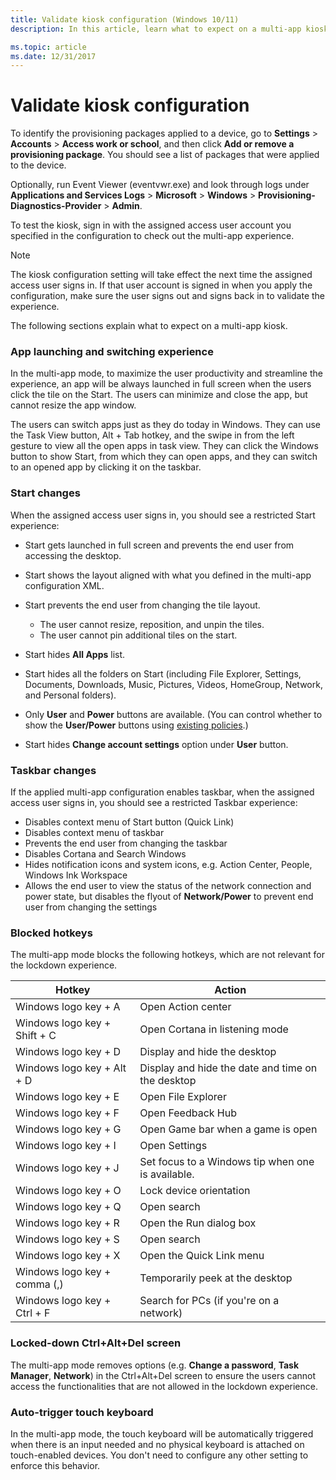 ```yaml
---
title: Validate kiosk configuration (Windows 10/11)
description: In this article, learn what to expect on a multi-app kiosk in Windows 10/11 Pro, Enterprise, and Education.

ms.topic: article
ms.date: 12/31/2017
---
```


# Validate kiosk configuration

To identify the provisioning packages applied to a device, go to **Settings** > **Accounts** > **Access work or school**, and then click **Add or remove a provisioning package**. You should see a list of packages that were applied to the device.

Optionally, run Event Viewer (eventvwr.exe) and look through logs under **Applications and Services Logs** > **Microsoft** > **Windows** > **Provisioning-Diagnostics-Provider** > **Admin**.

To test the kiosk, sign in with the assigned access user account you specified in the configuration to check out the multi-app experience.

>[!NOTE]
>The kiosk configuration setting will take effect the next time the assigned access user signs in. If that user account is signed in when you apply the configuration, make sure the user signs out and signs back in to validate the experience.

The following sections explain what to expect on a multi-app kiosk.

### App launching and switching experience

In the multi-app mode, to maximize the user productivity and streamline the experience, an app will be always launched in full screen when the users click the tile on the Start. The users can minimize and close the app, but cannot resize the app window.

The users can switch apps just as they do today in Windows. They can use the Task View button, Alt + Tab hotkey, and the swipe in from the left gesture to view all the open apps in task view. They can click the Windows button to show Start, from which they can open apps, and they can switch to an opened app by clicking it on the taskbar.

### Start changes

When the assigned access user signs in, you should see a restricted Start experience:
- Start gets launched in full screen and prevents the end user from accessing the desktop.

- Start shows the layout aligned with what you defined in the multi-app configuration XML.

- Start prevents the end user from changing the tile layout.
  - The user cannot resize, reposition, and unpin the tiles.
  - The user cannot pin additional tiles on the start.
- Start hides **All Apps** list.
- Start hides all the folders on Start (including File Explorer, Settings, Documents, Downloads, Music, Pictures, Videos, HomeGroup, Network, and Personal folders).
- Only **User** and **Power** buttons are available. (You can control whether to show the **User/Power** buttons using [existing policies](/windows/client-management/mdm/policy-csp-start).)
- Start hides **Change account settings** option under **User** button.

### Taskbar changes

If the applied multi-app configuration enables taskbar, when the assigned access user signs in, you should see a restricted Taskbar experience:

- Disables context menu of Start button (Quick Link)
- Disables context menu of taskbar
- Prevents the end user from changing the taskbar
- Disables Cortana and Search Windows
- Hides notification icons and system icons, e.g. Action Center, People, Windows Ink Workspace
- Allows the end user to view the status of the network connection and power state, but disables the flyout of **Network/Power** to prevent end user from changing the settings

### Blocked hotkeys

The multi-app mode blocks the following hotkeys, which are not relevant for the lockdown experience.

| Hotkey | Action |
| --- | --- |
| Windows logo key  + A     | Open Action center |
| Windows logo key  + Shift + C |    Open Cortana in listening mode |
| Windows logo key  + D    | Display and hide the desktop |
| Windows logo key  + Alt + D    | Display and hide the date and time on the desktop |
| Windows logo key  + E    | Open File Explorer |
| Windows logo key  + F |    Open Feedback Hub |
| Windows logo key  + G    | Open Game bar when a game is open |
| Windows logo key  + I    | Open Settings |
| Windows logo key  + J |    Set focus to a Windows tip when one is available. |
| Windows logo key  + O    | Lock device orientation |
| Windows logo key  + Q     | Open search |
| Windows logo key  + R    | Open the Run dialog box |
| Windows logo key  + S    | Open search |
| Windows logo key  + X    | Open the Quick Link menu |
| Windows logo key  + comma (,) |    Temporarily peek at the desktop |
| Windows logo key  + Ctrl + F |    Search for PCs (if you're on a network) |



### Locked-down Ctrl+Alt+Del screen

The multi-app mode removes options (e.g. **Change a password**, **Task Manager**, **Network**) in the Ctrl+Alt+Del screen to ensure the users cannot access the functionalities that are not allowed in the lockdown experience.

### Auto-trigger touch keyboard

In the multi-app mode, the touch keyboard will be automatically triggered when there is an input needed and no physical keyboard is attached on touch-enabled devices. You don't need to configure any other setting to enforce this behavior.
